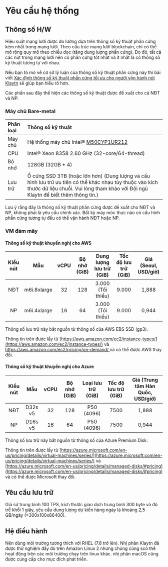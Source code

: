 # Yêu cầu hệ thống <a id="system-requirements"></a>

## Thông số H/W <a id="h-w-specification"></a>

Hiệu suất mạng lưới được đo lường dựa trên thông số kỹ thuật phần cứng kém nhất trong mạng lưới. Theo cấu trúc mạng lưới blockchain, chỉ có thể mở rộng quy mô theo chiều dọc \(tăng dung lượng phần cứng\). Do đó, tất cả các nút trong mạng lưới nên có phần cứng tốt nhất và ít nhất là có thông số kỹ thuật tương tự với nhau.

Nếu bạn tò mò về cơ sở lý luận của thông số kỹ thuật phần cứng này thì bài viết [Xác định thông số kỹ thuật phần cứng tối ưu cho người vận hành nút Klaytn](https://klaytn.foundation/node-operator-optimal-specs/) sẽ giúp bạn hiểu rõ hơn.

Các phần sau đây thể hiện các thông số kỹ thuật được đề xuất cho cả NĐT và NP.

### Máy chủ Bare-metal <a id="bare-metal-server"></a>

| Phân loại | Thông số kỹ thuật                                                                                                                                                                             |
|:--------- |:--------------------------------------------------------------------------------------------------------------------------------------------------------------------------------------------- |
| Máy chủ   | Hệ thống máy chủ Intel® [M50CYP1UR212](https://www.intel.sg/content/www/xa/en/products/sku/214842/intel-server-system-m50cyp1ur212/specifications.html)                                       |
| CPU       | Intel® Xeon 8358 2.60 GHz \(32-core/64-thread\)                                                                                                                                             |
| Bộ nhớ    | 128GB \(32GB \* 4\)                                                                                                                                                                       |
| Lưu trữ   | Ổ cứng SSD 3TB (hoặc lớn hơn) (Dung lượng và cấu hình lưu trữ ưu tiên có thể khác nhau tùy thuộc vào kích thước dữ liệu chuỗi. Vui lòng tham khảo với Đội ngũ Klaytn để biết thêm thông tin.) |

Lưu ý rằng đây là thông số kỹ thuật phần cứng được đề xuất cho NĐT và NP, không phải là yêu cầu chính xác. Bất kỳ máy móc thực nào có cấu hình phần cứng tương tự đều có thể vận hành NĐT hoặc NP.

### VM đám mây <a id="cloud-vm"></a>

#### Thông số kỹ thuật khuyến nghị cho AWS<a id="recommended-specification-for-aws"></a>

| Kiểu nút |     Mẫu     | vCPU | Bộ nhớ \(GiB\) | Dung lượng lưu trữ \(GiB\) | Tốc độ lưu trữ \(GiB\) | Giá \(Seoul, USD/giờ\) |
|:--------:|:-----------:|:----:|:----------------:|:----------------------------:|:------------------------:|:------------------------:|
|   NĐT    | m6i.8xlarge |  32  |       128        |      3.000 (Tối thiểu)       |          9.000           |          1,888           |
|    NP    | m6i.4xlarge |  16  |        64        |      3.000 (Tối thiểu)       |          9.000           |          0,944           |

Thông số lưu trữ này bắt nguồn từ thông số của AWS EBS SSD (gp3).

Thông tin trên được lấy từ [https://aws.amazon.com/ec2/instance-types/](https://aws.amazon.com/ec2/instance-types/) và [https://aws.amazon.com/ec2/pricing/on-demand/ ](https://aws.amazon.com/ec2/pricing/on-demand/) và có thể được AWS thay đổi.

#### Thông số kỹ thuật khuyến nghị cho Azure<a id="recommended-specification-for-azure"></a>

| Kiểu nút |   Mẫu   | vCPU | Bộ nhớ \(GiB\) | Loại lưu trữ \(GiB\) | Tốc độ lưu trữ \(GiB\) | Giá \(Trung tâm Hàn Quốc, USD/giờ\) |
|:--------:|:-------:|:----:|:----------------:|:----------------------:|:------------------------:|:-------------------------------------:|
|   NĐT    | D32s v5 |  32  |       128        |       P50 (4096)       |           7500           |                 1,888                 |
|    NP    | D16s v5 |  16  |        64        |       P50 (4096)       |           7500           |                 0,944                 |

Thông số lưu trữ này bắt nguồn từ thông số của Azure Premium Disk.

Thông tin trên được lấy từ [https://azure.microsoft.com/en-us/pricing/details/virtual-machines/series/](https://azure.microsoft.com/en-us/pricing/details/virtual-machines/series/) và [https://azure.microsoft.com/en-us/pricing/details/managed-disks/#pricing](https://azure.microsoft.com/en-us/pricing/details/managed-disks/#pricing) và có thể được Microsoft thay đổi.

## Yêu cầu lưu trữ <a id="storage-requirements"></a>

Giả sử trung bình 100 TPS, kích thước giao dịch trung bình 300 byte và độ trễ khối 1 giây, yêu cầu dung lượng dự kiến hàng ngày là khoảng 2,5 GB/ngày \(=300x100x86400\).

## Hệ điều hành <a id="operating-system"></a>

Nên dùng môi trường tương thích với RHEL (7.8 trở lên). Nhị phân Klaytn đã được thử nghiệm đầy đủ trên Amazon Linux 2 nhưng chúng cũng scó thể hoạt động trên các môi trường chạy trên linux khác. nhị phân macOS cũng được cung cấp cho mục đích phát triển.

